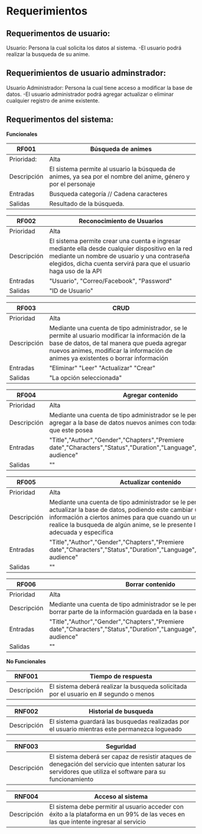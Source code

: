 # Requerimientos 
## Requerimentos de usuario:
Usuario: Persona la cual solicita los datos al sistema.
-El usuario podrá realizar la busqueda de su anime. 
## Requerimientos de usuario adminstrador:
Usuario Administrador: Persona la cual tiene acceso a modificar la base de datos.
-El usuario administrador podrá agregar actualizar o eliminar cualquier registro de anime existente.

## Requerimentos del sistema:

**Funcionales**

|RF001|Búsqueda de animes|
|---|---|
|Prioridad:|Alta|
|Descripción|El sistema permite al usuario la búsqueda de animes, ya sea por el nombre del anime, género y por el personaje |
|Entradas| Busqueda categoría // Cadena caracteres |  
|Salidas| Resultado de la búsqueda.|

|RF002|Reconocimiento de Usuarios|
|---|---|
|Prioridad|Alta|
|Descripción| El sistema permite crear una cuenta e ingresar mediante ella desde cualquier dispositivo en la red mediante un nombre de usuario y una contraseña elegidos, dicha cuenta servirá para que el usuario haga uso de la API|
|Entradas| "Usuario", "Correo/Facebook", "Password"|
|Salidas| "ID de Usuario"|

|RF003|CRUD|
|---|---|
|Prioridad|Alta|
|Descripción| Mediante una cuenta de tipo administrador, se le permite al usuario modificar la información de la base de datos, de tal manera que pueda agregar nuevos animes, modificar la información de animes ya existentes o borrar información|
|Entradas|"Eliminar" "Leer" "Actualizar" "Crear"|
|Salidas| "La opción seleccionada"|

|RF004|Agregar contenido|
|---|---|
|Prioridad|Alta|
|Descripción| Mediante una cuenta de tipo administrador se le permite al usuario agregar a la base de datos nuevos animes con todas las características que este posea|
|Entradas|"Title","Author","Gender","Chapters","Premiere date","Characters","Status","Duration","Language","Summary","Target audience"|
|Salidas| ""|

|RF005|Actualizar contenido|
|---|---|
|Prioridad|Alta|
|Descripción| Mediante una cuenta de tipo administrador se le permite al usuario actualizar la base de datos, podiendo este cambiar u agregar información a ciertos animes para que cuando un usuario clásico realice la busqueda de algún anime, se le presente la información mas adecuada y especifica|
|Entradas|"Title","Author","Gender","Chapters","Premiere date","Characters","Status","Duration","Language","Summary","Target audience"|
|Salidas| ""|

|RF006|Borrar contenido|
|---|---|
|Prioridad|Alta|
|Descripción| Mediante una cuenta de tipo administrador se le permite al usuario borrar parte de la información guardada en la base de datos|
|Entradas|"Title","Author","Gender","Chapters","Premiere date","Characters","Status","Duration","Language","Summary","Target audience"|
|Salidas| ""|


**No Funcionales**

|RNF001|Tiempo de respuesta|
|---|---|
|Descripción|El sistema deberá realizar la busqueda solicitada por el usuario en # segundo o menos|

|RNF002|Historial de busqueda|
|---|---|
|Descripción|El sistema guardará las busquedas realizadas por el usuario mientras este permanezca logueado|

|RNF003|Seguridad|
|---|---|
|Descripción|El sistema deberá ser capaz de resistir ataques de denegación del servicio que intenten saturar los servidores que utiliza el software para su funcionamiento|

|RNF004|Acceso al sistema|
|---|---|
|Descripción|El sistema debe permitir al usuario acceder con éxito a la plataforma en un 99% de las veces en las que intente ingresar al servicio|
